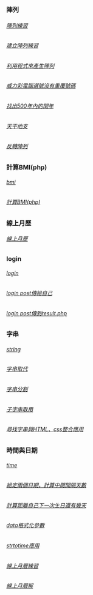 
### 陣列
###### [陣列練習](./array)
###### [建立陣列練習](./array/pra01.php)
###### [利用程式來產生陣列](./array/pra02.php)
###### [威力彩電腦選號沒有重覆號碼](./array/pra03.php)
###### [找出500年內的閏年](./array/pra04.php)
###### [天干地支](./array/pra05.php)
###### [反轉陣列](./array/pra06.php)

### 計算BMI(php)
###### [bmi](./bmi)
###### [計算BMI(php)](./bmi/index.php)
### 線上月歷
###### [線上月歷](./calender/index.php)

### login
###### [login](./login)
###### [login post傳給自己](login/index.php)
###### [login post傳到result.php](login/index.html)

### 字串
###### [string](./string/)
###### [字串取代](./string/pra01.php)
###### [字串分割](./string/pra02.php)
###### [子字串取用](./string/pra03.php)
###### [尋找字串與HTML、css整合應用](./string/pra04.php)
### 時間與日期
###### [time](./time)
###### [給定兩個日期，計算中間間隔天數](./time/pra01.php)
###### [計算距離自己下一次生日還有幾天](./time/pra02.php)
###### [data格式化參數](./time/pra03.php)
###### [strtotime應用](./time/pra04.php)
###### [線上月曆練習](./time/calender.php)
###### [線上月曆解](./time/calender2.php)